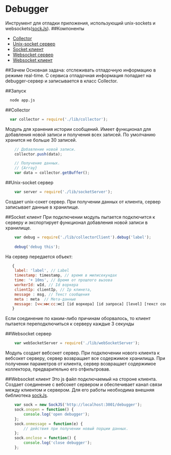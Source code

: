 # Debugger
Инструмент для отладки приложения, использующий unix-sockets и websockets([sockJs](http://sockjs.org)).
##Компоненты
* [Collector](#collector)
* [Unix-socket сервер](#unix-socket-сервер)
* [Socket клиент](#socket-клиент)
* [Websocket сервер](#websocket-сервер)
* [Websocket клиент](#websocket-клиент)

##Зачем
Основная задача: отслеживать отладочную информацию в режиме real-time.
С сервиса отладочная информация попадает на debugger-сервер и записывается в класс Collector.


##Запуск
``` bash
  node app.js
```


##Collector
``` js
  var collector = require('./lib/collector');
```
Модуль для хранения истории сообщений. Имеет функционал для добавления новой записи и получения всех записей.
По умолчанию хранится не больше 30 записей.


``` js
    // Добавление новой записи.
    collector.push(data);
```

``` js
    // Получение данных.
    // {Array}
    var data = collector.getBuffer(); 
```
 
##Unix-socket сервер
``` js
    var server = require('./lib/socketServer');
```
Создает unix-сокет сервер. При получении данных от клиента, сервер записывает данные в хранилище.

##Socket клиент
При подключении модуль пытается подключится к серверу и экспортирует функционал добавления новой записи в хранилище.
``` js
    var debug = require('./lib/collectorClient').debug('label');
    
    debug('debug this');
```

На сервер передается объект:
``` js
   {
   	label: 'label', // Label
   	timestamp: timestamp, // время в милисекундах
   	time: '+ 10ms', // Время от прошлого вызова
   	workerId: wId, // Id воркера 
	clientIp: clientIp, // Ip клинета,
	message : msg, // Текст сообщения
	meta : meta  // Мета-данные  
	message: [чч:мм:сс:мс] [id воркера] [id запроса] [level] [текст сообщения] [мета-данные]
   }
```

Если соединение по каким-либо причинам оборвалось, то клиент пытается переподключиться к серверу каждые 3 секунды 


##Websocket сервер
``` js
    var webSocketServer = require('./lib/webSocketServer');
```
Модуль создает вебсокет сервер.
При подключении нового клиента к вебсокет серверу, сервер возвращает все содержимое хранилища.
При получении параметров от клиента, сервер возвращает содержимое коллектора, предварительно его отфильтровав.


##Websocket клиент
Это js файл подключаемый на стороне клиента. Создает соединение с вебсокет сервером и обеспечивает канал связи между клиентом и сервером.
Для его работы необходима внешняя библиотека [sockJs](http://sockjs.org).


``` js
    var sock = new SockJS('http://localhost:3001/debugger');
    sock.onopen = function() {
        console.log('open debugger');
    };
    sock.onmessage = function(e) {
        // действия при получении новый порции данных.
    };
    sock.onclose = function() {
        console.log('close debugger');
    };
```
